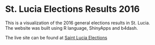 # St. Lucia Elections Results 2016

This is a visualization of the 2016 general elections results in St. Lucia.  
The website was built using R language, ShinyApps and b4dash. 

The live site can be found at [Saint Lucia Elections](https://ravilamontagne.shinyapps.io/St_Lucia_2016_Election_Results/_w_80a1199d/_w_aac85fdd/_w_f8bf4468/)
